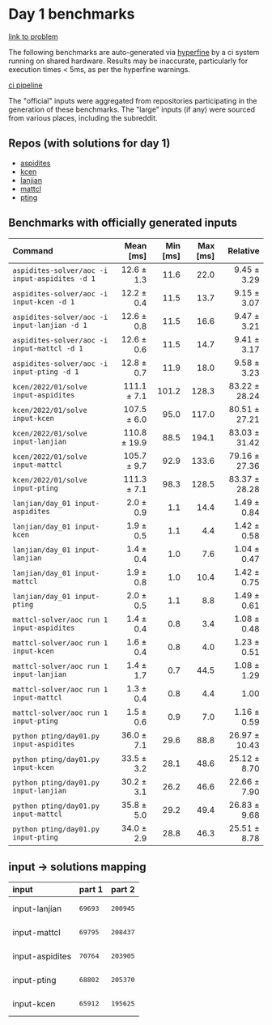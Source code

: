 # Day 1 benchmarks

[link to problem](http://adventofcode.com/2022/day/1)

The following benchmarks are auto-generated via [hyperfine](https://github.com/sharkdp/hyperfine) by a ci system running on shared hardware. Results may be inaccurate, particularly for execution times < 5ms, as per the hyperfine warnings.

[ci pipeline](http://ci.papercode.net:8080/teams/aoc2022/pipelines/aoc-compare-2022)

The "official" inputs were aggregated from repositories participating in the generation of these benchmarks. The "large" inputs (if any) were sourced from various places, including the subreddit.

## Repos (with solutions for day 1)


- [aspidites](https://github.com/aspidites/aoc2022)
- [kcen](https://github.com/kcen/AdventOfCode)
- [lanjian](https://github.com/LanJian/aoc-2022)
- [mattcl](https://github.com/mattcl/aoc2022)
- [pting](https://github.com/pting/aoc2022)

## Benchmarks with officially generated inputs
| Command | Mean [ms] | Min [ms] | Max [ms] | Relative |
|:---|---:|---:|---:|---:|
| `aspidites-solver/aoc -i input-aspidites -d 1` | 12.6 ± 1.3 | 11.6 | 22.0 | 9.45 ± 3.29 |
| `aspidites-solver/aoc -i input-kcen -d 1` | 12.2 ± 0.4 | 11.5 | 13.7 | 9.15 ± 3.07 |
| `aspidites-solver/aoc -i input-lanjian -d 1` | 12.6 ± 0.8 | 11.5 | 16.6 | 9.47 ± 3.21 |
| `aspidites-solver/aoc -i input-mattcl -d 1` | 12.6 ± 0.6 | 11.5 | 14.7 | 9.41 ± 3.17 |
| `aspidites-solver/aoc -i input-pting -d 1` | 12.8 ± 0.7 | 11.9 | 18.0 | 9.58 ± 3.23 |
| `kcen/2022/01/solve input-aspidites` | 111.1 ± 7.1 | 101.2 | 128.3 | 83.22 ± 28.24 |
| `kcen/2022/01/solve input-kcen` | 107.5 ± 6.0 | 95.0 | 117.0 | 80.51 ± 27.21 |
| `kcen/2022/01/solve input-lanjian` | 110.8 ± 19.9 | 88.5 | 194.1 | 83.03 ± 31.42 |
| `kcen/2022/01/solve input-mattcl` | 105.7 ± 9.7 | 92.9 | 133.6 | 79.16 ± 27.36 |
| `kcen/2022/01/solve input-pting` | 111.3 ± 7.1 | 98.3 | 128.5 | 83.37 ± 28.28 |
| `lanjian/day_01 input-aspidites` | 2.0 ± 0.9 | 1.1 | 14.4 | 1.49 ± 0.84 |
| `lanjian/day_01 input-kcen` | 1.9 ± 0.5 | 1.1 | 4.4 | 1.42 ± 0.58 |
| `lanjian/day_01 input-lanjian` | 1.4 ± 0.4 | 1.0 | 7.6 | 1.04 ± 0.47 |
| `lanjian/day_01 input-mattcl` | 1.9 ± 0.8 | 1.0 | 10.4 | 1.42 ± 0.75 |
| `lanjian/day_01 input-pting` | 2.0 ± 0.5 | 1.1 | 8.8 | 1.49 ± 0.61 |
| `mattcl-solver/aoc run 1 input-aspidites` | 1.4 ± 0.4 | 0.8 | 3.4 | 1.08 ± 0.48 |
| `mattcl-solver/aoc run 1 input-kcen` | 1.6 ± 0.4 | 0.8 | 4.0 | 1.23 ± 0.51 |
| `mattcl-solver/aoc run 1 input-lanjian` | 1.4 ± 1.7 | 0.7 | 44.5 | 1.08 ± 1.29 |
| `mattcl-solver/aoc run 1 input-mattcl` | 1.3 ± 0.4 | 0.8 | 4.4 | 1.00 |
| `mattcl-solver/aoc run 1 input-pting` | 1.5 ± 0.6 | 0.9 | 7.0 | 1.16 ± 0.59 |
| `python pting/day01.py input-aspidites` | 36.0 ± 7.1 | 29.6 | 88.8 | 26.97 ± 10.43 |
| `python pting/day01.py input-kcen` | 33.5 ± 3.2 | 28.1 | 48.6 | 25.12 ± 8.70 |
| `python pting/day01.py input-lanjian` | 30.2 ± 3.1 | 26.2 | 46.6 | 22.66 ± 7.90 |
| `python pting/day01.py input-mattcl` | 35.8 ± 5.0 | 29.2 | 49.4 | 26.83 ± 9.68 |
| `python pting/day01.py input-pting` | 34.0 ± 2.9 | 28.8 | 46.3 | 25.51 ± 8.78 |

## input -> solutions mapping
|input|part 1|part 2|
|:---|:---|:---|
|input-lanjian|<pre>69693</pre>|<pre>200945</pre>|
|input-mattcl|<pre>69795</pre>|<pre>208437</pre>|
|input-aspidites|<pre>70764</pre>|<pre>203905</pre>|
|input-pting|<pre>68802</pre>|<pre>205370</pre>|
|input-kcen|<pre>65912</pre>|<pre>195625</pre>|
